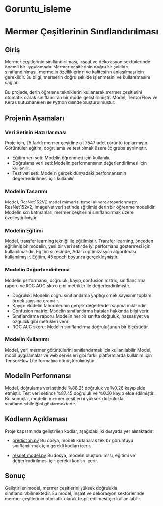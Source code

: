 # Goruntu_isleme

# Mermer Çeşitlerinin Sınıflandırılması

## Giriş

Mermer çeşitlerinin sınıflandırılması, inşaat ve dekorasyon sektörlerinde önemli bir uygulamadır. Mermer çeşitlerinin doğru bir şekilde sınıflandırılması, mermerin özelliklerinin ve kalitesinin anlaşılması için gereklidir. Bu bilgi, mermerin doğru şekilde işlenmesini ve kullanılmasını sağlar.

Bu projede, derin öğrenme tekniklerini kullanarak mermer çeşitlerini otomatik olarak sınıflandıran bir model geliştirilmiştir. Model, TensorFlow ve Keras kütüphaneleri ile Python dilinde oluşturulmuştur.

## Projenin Aşamaları

### Veri Setinin Hazırlanması

Proje için, 25 farklı mermer çeşidine ait 7547 adet görüntü toplanmıştır. Görüntüler, eğitim, doğrulama ve test olmak üzere üç gruba ayrılmıştır.

- Eğitim veri seti: Modelin öğrenmesi için kullanılır.
- Doğrulama veri seti: Modelin performansının değerlendirilmesi için kullanılır.
- Test veri seti: Modelin gerçek dünyadaki performansının değerlendirilmesi için kullanılır.

### Modelin Tasarımı

Model, ResNet152V2 model mimarisi temel alınarak tasarlanmıştır. ResNet152V2, ImageNet veri setinde eğitilmiş derin bir öğrenme modelidir. Modelin son katmanları, mermer çeşitlerini sınıflandırmak üzere özelleştirilmiştir.

### Modelin Eğitimi

Model, transfer learning tekniği ile eğitilmiştir. Transfer learning, önceden eğitilmiş bir modelin, yeni bir veri setinde iyi performans göstermesi için kullanılmasıdır. Eğitim sürecinde, Adam optimizasyon algoritması kullanılmıştır. Eğitim, 45 epoch boyunca gerçekleşmiştir.

### Modelin Değerlendirilmesi

Modelin performansı, doğruluk, kayıp, confusion matrix, sınıflandırma raporu ve ROC AUC skoru gibi metrikler ile değerlendirilmiştir.

- Doğruluk: Modelin doğru sınıflandırma yaptığı örnek sayısının toplam örnek sayısına oranıdır.
- Kayıp: Modelin tahminlerinin gerçek değerlerden sapma miktarıdır.
- Confusion matrix: Modelin sınıflandırma hataları hakkında bilgi verir.
- Sınıflandırma raporu: Modelin her bir sınıfta doğruluk, hassasiyet ve özgüllük gibi metrikleri verir.
- ROC AUC skoru: Modelin sınıflandırma doğruluğunun bir ölçüsüdür.

### Modelin Kullanımı

Model, yeni mermer görüntülerini sınıflandırmak için kullanılabilir. Model, mobil uygulamalar ve web servisleri gibi farklı platformlarda kullanım için TensorFlow Lite formatına dönüştürülmüştür.

## Modelin Performansı

Model, doğrulama veri setinde %88.25 doğruluk ve %0.26 kayıp elde etmiştir. Test veri setinde %87.45 doğruluk ve %0.30 kayıp elde edilmiştir. Bu sonuçlar, modelin mermer çeşitlerini yüksek doğrulukla sınıflandırabildiğini göstermektedir.

## Kodların Açıklaması

Proje kapsamında geliştirilen kodlar, aşağıdaki iki dosyada yer almaktadır:

- [prediction.py](link-to-prediction.py)
  Bu dosya, modeli kullanarak tek bir görüntüyü sınıflandırmak için gerekli kodları içerir.

- [resnet_model.py](link-to-resnet_model.py)
  Bu dosya, modelin oluşturulması, eğitimi ve değerlendirilmesi için gerekli kodları içerir.

## Sonuç

Geliştirilen model, mermer çeşitlerini yüksek doğrulukla sınıflandırabilmektedir. Bu model, inşaat ve dekorasyon sektörlerinde mermer çeşitlerinin otomatik olarak tespit edilmesi için kullanılabilir.

